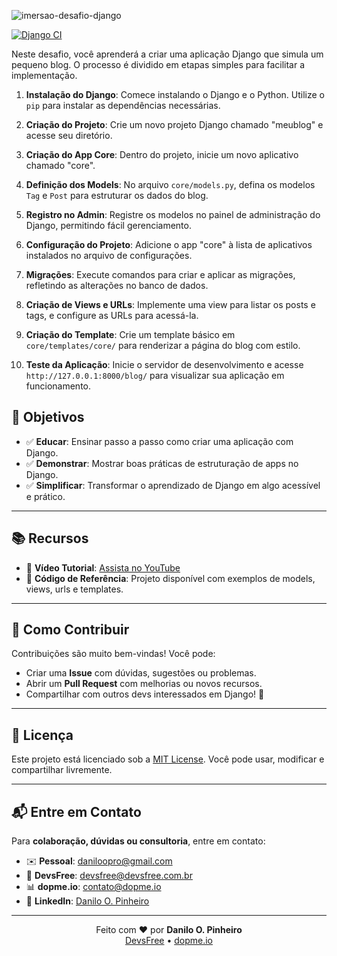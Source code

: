 ![imersao-desafio-django](https://github.com/user-attachments/assets/d61b419a-2eef-493b-bfa6-135818d4fa31)

[![Django CI](https://github.com/daniloopinheiro/DesafioDjangoFSFC/actions/workflows/django.yml/badge.svg?branch=main)](https://github.com/daniloopinheiro/DesafioDjangoFSFC/actions/workflows/django.yml)

Neste desafio, você aprenderá a criar uma aplicação Django que simula um pequeno blog. O processo é dividido em etapas simples para facilitar a implementação.

1. **Instalação do Django**: Comece instalando o Django e o Python. Utilize o `pip` para instalar as dependências necessárias.

2. **Criação do Projeto**: Crie um novo projeto Django chamado "meublog" e acesse seu diretório.

3. **Criação do App Core**: Dentro do projeto, inicie um novo aplicativo chamado "core".

4. **Definição dos Models**: No arquivo `core/models.py`, defina os modelos `Tag` e `Post` para estruturar os dados do blog.

5. **Registro no Admin**: Registre os modelos no painel de administração do Django, permitindo fácil gerenciamento.

6. **Configuração do Projeto**: Adicione o app "core" à lista de aplicativos instalados no arquivo de configurações.

7. **Migrações**: Execute comandos para criar e aplicar as migrações, refletindo as alterações no banco de dados.

8. **Criação de Views e URLs**: Implemente uma view para listar os posts e tags, e configure as URLs para acessá-la.

9. **Criação do Template**: Crie um template básico em `core/templates/core/` para renderizar a página do blog com estilo.

10. **Teste da Aplicação**: Inicie o servidor de desenvolvimento e acesse `http://127.0.0.1:8000/blog/` para visualizar sua aplicação em funcionamento.


## 🎯 Objetivos

* ✅ **Educar**: Ensinar passo a passo como criar uma aplicação com Django.
* ✅ **Demonstrar**: Mostrar boas práticas de estruturação de apps no Django.
* ✅ **Simplificar**: Transformar o aprendizado de Django em algo acessível e prático.

---

## 📚 Recursos

* 🎥 **Vídeo Tutorial**: [Assista no YouTube](https://www.youtube.com/watch?v=7MMltg3Mzp0&t=111s)
* 🧠 **Código de Referência**: Projeto disponível com exemplos de models, views, urls e templates.

---

## 🤝 Como Contribuir

Contribuições são muito bem-vindas! Você pode:

* Criar uma **Issue** com dúvidas, sugestões ou problemas.
* Abrir um **Pull Request** com melhorias ou novos recursos.
* Compartilhar com outros devs interessados em Django! 🚀

---

## 📄 Licença

Este projeto está licenciado sob a [MIT License](LICENSE).
Você pode usar, modificar e compartilhar livremente.

---

## 📬 Entre em Contato

Para **colaboração, dúvidas ou consultoria**, entre em contato:

* ✉️ **Pessoal**: [daniloopro@gmail.com](mailto:daniloopro@gmail.com)
* 🏢 **DevsFree**: [devsfree@devsfree.com.br](mailto:devsfree@devsfree.com.br)
* 📊 **dopme.io**: [contato@dopme.io](mailto:contato@dopme.io)
* 💼 **LinkedIn**: [Danilo O. Pinheiro](https://www.linkedin.com/in/daniloopinheiro)

---

<p align="center"> Feito com ❤️ por <strong>Danilo O. Pinheiro</strong><br/> <a href="https://devsfree.com.br" target="_blank">DevsFree</a> • <a href="https://dopme.io" target="_blank">dopme.io</a> </p>
